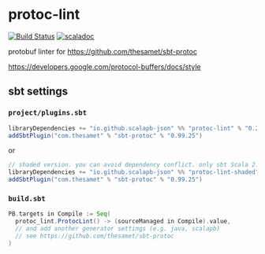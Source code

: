 # protoc-lint

[![Build Status](https://travis-ci.org/scalapb-json/protoc-lint.svg?branch=master)](https://travis-ci.org/scalapb-json/protoc-lint)
[![scaladoc](https://javadoc-badge.appspot.com/io.github.scalapb-json/protoc-lint_2.12.svg?label=scaladoc)](https://javadoc-badge.appspot.com/io.github.scalapb-json/protoc-lint_2.12/protoc_lint/index.html?javadocio=true)

protobuf linter for <https://github.com/thesamet/sbt-protoc>


<https://developers.google.com/protocol-buffers/docs/style>


## sbt settings

### `project/plugins.sbt`

```scala
libraryDependencies += "io.github.scalapb-json" %% "protoc-lint" % "0.2.4"
addSbtPlugin("com.thesamet" % "sbt-protoc" % "0.99.25")
```

or

```scala
// shaded version. you can avoid dependency conflict. only sbt Scala 2.12, sbt 1.x
libraryDependencies += "io.github.scalapb-json" %% "protoc-lint-shaded" % "0.2.4"
addSbtPlugin("com.thesamet" % "sbt-protoc" % "0.99.25")
```


### `build.sbt`

```scala
PB.targets in Compile := Seq(
  protoc_lint.ProtocLint() -> (sourceManaged in Compile).value,
  // and add another generator settings (e.g. java, scalapb)
  // see https://github.com/thesamet/sbt-protoc
)
```
